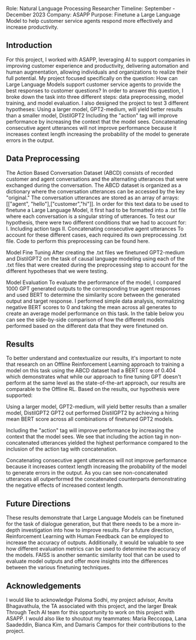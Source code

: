 Role: Natural Language Processing Researcher
Timeline: September - December 2023
Company: ASAPP
Purpose: Finetune a Large Language Model to help customer service agents respond more effectively and increase productivity. 

## Introduction 
For this project, I worked with ASAPP, leveraging AI to support companies in improving customer experience and productivity, delivering automation and human augmentation, allowing individuals and organizations to realize their full potential. My project focused specifically on the question: How can Large Language Models support customer service agents to provide the best responses to customer questions? In order to answer this question, I broke down the task into three different steps: data preprocessing, model training, and model evaluation. I also designed the project to test 3 different hypotheses:
Using a larger model, GPT2-medium, will yield better results than a smaller model, DistilGPT2
Including the "action" tag will improve performance by increasing the context that the model sees. 
Concatenating consecutive agent utterances will not improve performance because it increases context length increasing the probability of the model to generate errors in the output.

## Data Preprocessing
The Action Based Conversation Dataset (ABCD) consists of recorded customer and agent conversations and the alternating utterances that were exchanged during the conversation. The ABCD dataset is organized as a dictionary where the conversation utterances can be accessed by the key "original." The conversation utterances are stored as an array of arrays: [["agent", "hello"],["customer","hi"]]. In order for this text data to be used to finetune a Large Language Model, it first had to be formatted into a .txt file where each conversation is a singular string of utterances. To test our hypothesis, there were two different conditions that we had to account for:
I. Including action tags
II. Concatenating consecutive agent utterances
To account for these different cases, each required its own preprocessing .txt file. Code to perform this preprocessing can be found here.

Model Fine Tuning
After creating the .txt files we finetuned GPT2-medium and DistilGPT2 on the task of causal language modeling using each of the .txt files that were created during the preprocessing step to account for the different hypotheses that we were testing.

Model Evaluation
To evaluate the performance of the model, I compared 1000 GPT generated outputs to the corresponding true agent responses and used BERT to determine the similarity score between the generated output and target response. I performed simple data analysis, normalizing negative BERT scores to 0 and taking the mean across all generates to create an average model performance on this task. In the table below you can see the side-by-side comparison of how the different models performed based on the different data that they were finetuned on.



## Results 
To better understand and contextualize our results, it's important to note that research on an Offline Reinforcement Learning approach to training a model on this task using the ABCD dataset had a BERT score of 0.404 which demonstrates what while our approach to fine tuning GPT doesn't perform at the same level as the state-of-the-art approach, our results are comparable to the Offline RL. Based on the results, our hypothesis were supported:

Using a larger model, GPT2-medium, will yield better results than a smaller model, DistilGPT2
GPT2 out performed DistilGPT2 by achieving a hiring mean BERT score across all combinations of finetuned GPT2 models.

Including the "action" tag will improve performance by increasing the context that the model sees. 
We see that including the action tag in non-concatenated utterances yielded the highest performance compared to the inclusion of the action tag with concatenation. 

Concatenating consecutive agent utterances will not improve performance because it increases context length increasing the probability of the model to generate errors in the output.
As you can see non-concatenated utterances all outperformed the concatenated counterparts demonstrating the negative effects of increased context length. 

## Future Directions
These results demonstrate that Large Language Models can be finetuned for the task of dialogue generation, but that there needs to be a more in-depth investigation into how to improve results. For a future direction, Reinforcement Learning with Human Feedback can be employed to increase the accuracy of outputs. Additionally, it would be valuable to see how different evaluation metrics can be used to determine the accuracy of the models. FAISS is another semantic similarity tool that can be used to evaluate model outputs and offer more insights into the differences between the various finetuning techniques. 

## Acknowledgements 
I would like to acknowledge Paloma Sodhi, my project advisor, Anvita Bhagavathula, the TA associated with this project, and the larger Break Through Tech AI team for this opportunity to work on this project with ASAPP. I would also like to shoutout my teammates: Maria Reccoppa, Lana Saadeddin, Bianca Kim, and Damaris Campos for their contributions to the project. 
